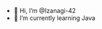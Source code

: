 - 👋 Hi, I’m @Izanagi-42
- 🌱 I’m currently learning Java


<!---
Izanagi-42/Izanagi-42 is a ✨ special ✨ repository because its `README.md` (this file) appears on your GitHub profile.
You can click the Preview link to take a look at your changes.
--->
